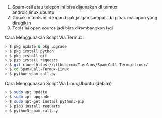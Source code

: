 1. Spam-call atau telepon ini bisa digunakan di termux android,linux,ubuntu
2. Gunakan tools ini dengan bijak,jangan sampai ada pihak manapun yang dirugikan
3. Tools ini open source,jadi bisa dikembangkan lagi 

Cara Menggunakan Script Via Termux :
```bash
> $ pkg update & pkg upgrade
> $ pkg install python
> $ pkg install git
> $ pip install requests
> $ git clone https://github.com/TierGans/Spam-Call-Termux-Linux/
> $ cd Spam-Call-Termux-Linux
> $ python spam-call.py
```
Cara Menggunakan Script Via Linux,Ubuntu (debian) 
```bash
> $ sudo apt update
> $ sudo apt upgrade
> $ sudo apt-get install python3-pip
> $ pip3 install requests
> $ python3 spam-call.py
```



